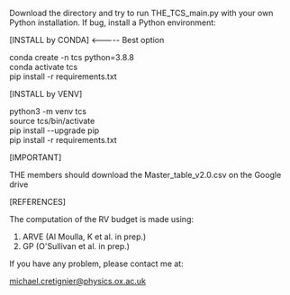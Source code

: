 Download the directory and try to run THE_TCS_main.py with your own Python installation.
If bug, install a Python environment:

[INSTALL by CONDA] <----- Best option

conda create -n tcs python=3.8.8 \
conda activate tcs \
pip install -r requirements.txt


[INSTALL by VENV]

python3 -m venv tcs \
source tcs/bin/activate \
pip install --upgrade pip \
pip install -r requirements.txt

[IMPORTANT]

THE members should download the Master_table_v2.0.csv on the Google drive

[REFERENCES]

The computation of the RV budget is made using:
 
1) ARVE (Al Moulla, K et al. in prep.)
2) GP (O'Sullivan et al. in prep.)

If you have any problem, please contact me at:

michael.cretignier@physics.ox.ac.uk